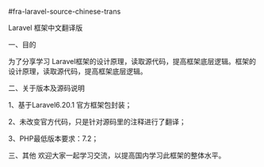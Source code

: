 
#fra-laravel-source-chinese-trans

Laravel 框架中文翻译版


一、目的

为了分享学习 Laravel框架的设计原理，读取源代码，提高框架底层逻辑。框架的设计原理，读取源代码，提高框架底层逻辑。


二、关于版本及源码说明

1、基于Laravel6.20.1 官方框架包封装； 

2、未改变官方代码，只是针对源码里的注释进行了翻译； 

3、PHP最低版本要求：7.2； 


三、其他
欢迎大家一起学习交流，以提高国内学习此框架的整体水平。